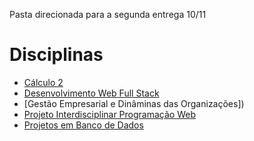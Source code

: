 Pasta direcionada para a segunda entrega 10/11

# Disciplinas

- [Cálculo 2]()
- [Desenvolvimento Web Full Stack]()
- [Gestão Empresarial e Dinâminas das Organizações])
- [Projeto Interdisciplinar Programação Web]()
- [Projetos em Banco de Dados]()

